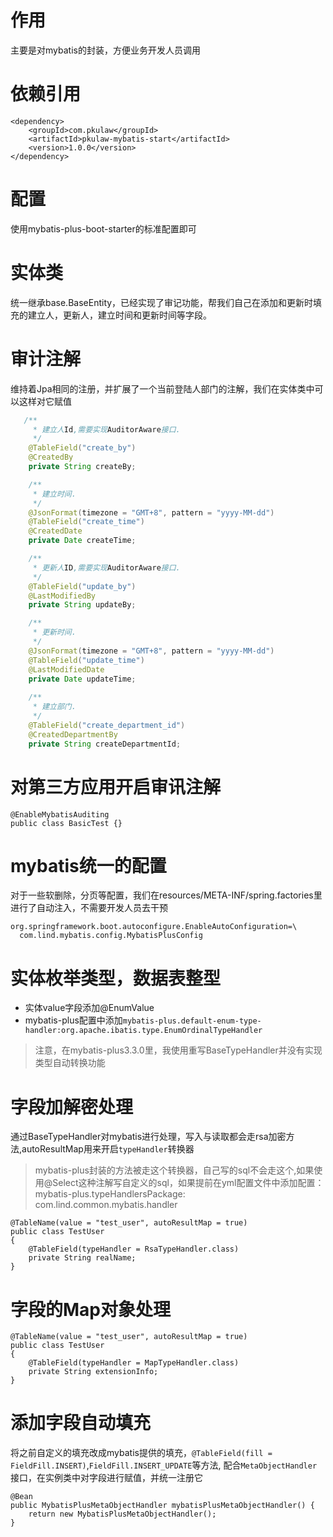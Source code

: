 # 作用
主要是对mybatis的封装，方便业务开发人员调用

# 依赖引用
```
<dependency>
    <groupId>com.pkulaw</groupId>
    <artifactId>pkulaw-mybatis-start</artifactId>
    <version>1.0.0</version>
</dependency>
```
# 配置
使用mybatis-plus-boot-starter的标准配置即可

# 实体类
统一继承base.BaseEntity，已经实现了审记功能，帮我们自己在添加和更新时填充的建立人，更新人，建立时间和更新时间等字段。

# 审计注解
维持着Jpa相同的注册，并扩展了一个当前登陆人部门的注解，我们在实体类中可以这样对它赋值 
```java
   /**
     * 建立人Id,需要实现AuditorAware接口.
     */
    @TableField("create_by")
    @CreatedBy
    private String createBy;

    /**
     * 建立时间.
     */
    @JsonFormat(timezone = "GMT+8", pattern = "yyyy-MM-dd")
    @TableField("create_time")
    @CreatedDate
    private Date createTime;

    /**
     * 更新人ID,需要实现AuditorAware接口.
     */
    @TableField("update_by")
    @LastModifiedBy
    private String updateBy;

    /**
     * 更新时间.
     */
    @JsonFormat(timezone = "GMT+8", pattern = "yyyy-MM-dd")
    @TableField("update_time")
    @LastModifiedDate
    private Date updateTime;
 
    /**
     * 建立部门.
     */
    @TableField("create_department_id")
    @CreatedDepartmentBy
    private String createDepartmentId;
```

# 对第三方应用开启审讯注解
```
@EnableMybatisAuditing
public class BasicTest {}
```

# mybatis统一的配置
对于一些软删除，分页等配置，我们在resources/META-INF/spring.factories里进行了自动注入，不需要开发人员去干预
```
org.springframework.boot.autoconfigure.EnableAutoConfiguration=\
  com.lind.mybatis.config.MybatisPlusConfig

```

# 实体枚举类型，数据表整型
* 实体value字段添加@EnumValue
* mybatis-plus配置中添加`mybatis-plus.default-enum-type-handler:org.apache.ibatis.type.EnumOrdinalTypeHandler`
> 注意，在mybatis-plus3.3.0里，我使用重写BaseTypeHandler并没有实现类型自动转换功能

# 字段加解密处理
通过BaseTypeHandler对mybatis进行处理，写入与读取都会走rsa加密方法,autoResultMap用来开启`typeHandler`转换器
> mybatis-plus封装的方法被走这个转换器，自己写的sql不会走这个,如果使用@Select这种注解写自定义的sql，如果提前在yml配置文件中添加配置：
> mybatis-plus.typeHandlersPackage: com.lind.common.mybatis.handler

```
@TableName(value = "test_user", autoResultMap = true)
public class TestUser
{
    @TableField(typeHandler = RsaTypeHandler.class)
    private String realName;
}
```

# 字段的Map对象处理
```
@TableName(value = "test_user", autoResultMap = true)
public class TestUser
{
    @TableField(typeHandler = MapTypeHandler.class)
    private String extensionInfo;
}
```

# 添加字段自动填充
将之前自定义的填充改成mybatis提供的填充，`@TableField(fill = FieldFill.INSERT)`,`FieldFill.INSERT_UPDATE`等方法,
配合`MetaObjectHandler`接口，在实例类中对字段进行赋值，并统一注册它
```
@Bean
public MybatisPlusMetaObjectHandler mybatisPlusMetaObjectHandler() {
    return new MybatisPlusMetaObjectHandler();
}
```

